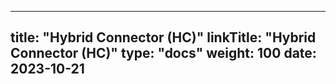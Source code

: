 
---
title: "Hybrid Connector (HC)"
linkTitle: "Hybrid Connector (HC)"
type: "docs"
weight: 100
date: 2023-10-21
---


